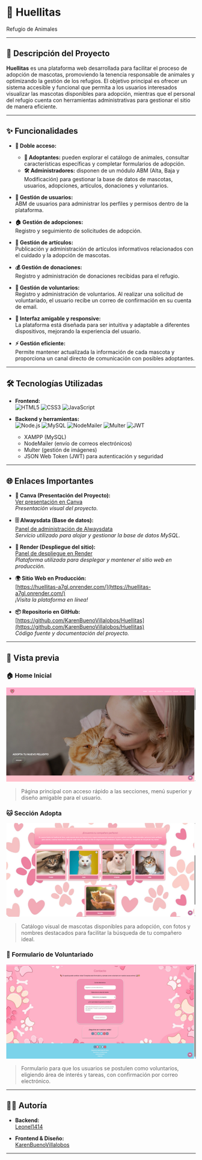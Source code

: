 # 🐾 Huellitas
Refugio de Animales

---

## 📝 Descripción del Proyecto

**Huellitas** es una plataforma web desarrollada para facilitar el proceso de adopción de mascotas, promoviendo la tenencia responsable de animales y optimizando la gestión de los refugios. El objetivo principal es ofrecer un sistema accesible y funcional que permita a los usuarios interesados visualizar las mascotas disponibles para adopción, mientras que el personal del refugio cuenta con herramientas administrativas para gestionar el sitio de manera eficiente.

---

## ✨ Funcionalidades

- **🔑 Doble acceso:**  
  - **👤 Adoptantes:** pueden explorar el catálogo de animales, consultar características específicas y completar formularios de adopción.
  - **🛠️ Administradores:** disponen de un módulo ABM (Alta, Baja y Modificación) para gestionar la base de datos de mascotas, usuarios, adopciones, artículos, donaciones y voluntarios.

- **👥 Gestión de usuarios:**  
  ABM de usuarios para administrar los perfiles y permisos dentro de la plataforma.

- **🏠 Gestión de adopciones:**  
  Registro y seguimiento de solicitudes de adopción.

- **📰 Gestión de artículos:**  
  Publicación y administración de artículos informativos relacionados con el cuidado y la adopción de mascotas.

- **💰 Gestión de donaciones:**  
  Registro y administración de donaciones recibidas para el refugio.

- **🤝 Gestión de voluntarios:**  
  Registro y administración de voluntarios. Al realizar una solicitud de voluntariado, el usuario recibe un correo de confirmación en su cuenta de email.

- **📱 Interfaz amigable y responsive:**  
  La plataforma está diseñada para ser intuitiva y adaptable a diferentes dispositivos, mejorando la experiencia del usuario.

- **⚡ Gestión eficiente:**  
  Permite mantener actualizada la información de cada mascota y proporciona un canal directo de comunicación con posibles adoptantes.

---

## 🛠️ Tecnologías Utilizadas

- **Frontend:**  
  ![HTML5](https://img.shields.io/badge/HTML5-E34F26?style=flat-square&logo=html5&logoColor=white)
  ![CSS3](https://img.shields.io/badge/CSS3-1572B6?style=flat-square&logo=css3&logoColor=white)
  ![JavaScript](https://img.shields.io/badge/JavaScript-F7DF1E?style=flat-square&logo=javascript&logoColor=black)

- **Backend y herramientas:**  
  ![Node.js](https://img.shields.io/badge/Node.js-339933?style=flat-square&logo=nodedotjs&logoColor=white)
  ![MySQL](https://img.shields.io/badge/MySQL-4479A1?style=flat-square&logo=mysql&logoColor=white)
  ![NodeMailer](https://img.shields.io/badge/NodeMailer-4B8BBE?style=flat-square)
  ![Multer](https://img.shields.io/badge/Multer-FFCA28?style=flat-square)
  ![JWT](https://img.shields.io/badge/JWT-000000?style=flat-square&logo=JSON%20web%20tokens)
  - XAMPP (MySQL)
  - NodeMailer (envío de correos electrónicos)
  - Multer (gestión de imágenes)
  - JSON Web Token (JWT) para autenticación y seguridad

---

## 🌐 Enlaces Importantes

- **🎨 Canva (Presentación del Proyecto):**  
  [Ver presentación en Canva](https://www.canva.com/design/DAGscFxtehw/3I-RjR-6Bm44hgG2iuAImg/view?utm_content=DAGscFxtehw&utm_campaign=designshare&utm_medium=link2&utm_source=uniquelinks&utlId=h74c91cda61)  
  _Presentación visual del proyecto._

- **🗄️ Alwaysdata (Base de datos):**  
  [Panel de administración de Alwaysdata](https://admin.alwaysdata.com/login/?next=/database/%3Ftype%3Dmysql)  
  _Servicio utilizado para alojar y gestionar la base de datos MySQL._

- **🚀 Render (Despliegue del sitio):**  
  [Panel de despliegue en Render](https://dashboard.render.com/web/srv-d1ncllbe5dus73e2gbl0/deploys/dep-d1nd3sur433s73fu64hg?r=2025-07-09%4020%3A31%3A51%7E2025-07-09%4020%3A34%3A13)  
  _Plataforma utilizada para desplegar y mantener el sitio web en producción._

- **🌍 Sitio Web en Producción:**  
  [https://huellitas-a7gl.onrender.com/](https://huellitas-a7gl.onrender.com/)  
  _¡Visita la plataforma en línea!_

- **📦 Repositorio en GitHub:**  
  [https://github.com/KarenBuenoVillalobos/Huellitas](https://github.com/KarenBuenoVillalobos/Huellitas)  
  _Código fuente y documentación del proyecto._

---

## 📸 Vista previa

### 🏠 Home Inicial
![Home Huellitas](/img/image.png)
> Página principal con acceso rápido a las secciones, menú superior y diseño amigable para el usuario.

### 🐱 Sección Adopta
![Adopta Huellitas](/img/imagen1.PNG)
> Catálogo visual de mascotas disponibles para adopción, con fotos y nombres destacados para facilitar la búsqueda de tu compañero ideal.

### 🤝 Formulario de Voluntariado
![Formulario Voluntariado](/img/imagen2.PNG)
> Formulario para que los usuarios se postulen como voluntarios, eligiendo área de interés y tareas, con confirmación por correo electrónico.

---

## 👩‍💻 Autoría

- **Backend:**  
  [Leonel1414](https://github.com/leonel1414)

- **Frontend & Diseño:**  
  [KarenBuenoVillalobos](https://github.com/KarenBuenoVillalobos)

---